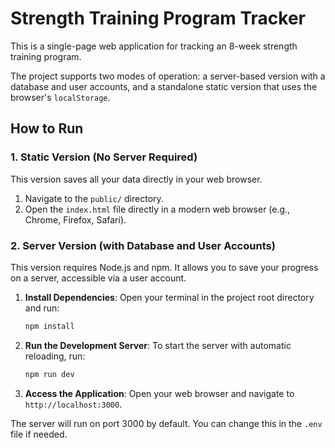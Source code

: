 # Strength Training Program Tracker

This is a single-page web application for tracking an 8-week strength training program.

The project supports two modes of operation: a server-based version with a database and user accounts, and a standalone static version that uses the browser's `localStorage`.

## How to Run

### 1. Static Version (No Server Required)

This version saves all your data directly in your web browser.

1.  Navigate to the `public/` directory.
2.  Open the `index.html` file directly in a modern web browser (e.g., Chrome, Firefox, Safari).

### 2. Server Version (with Database and User Accounts)

This version requires Node.js and npm. It allows you to save your progress on a server, accessible via a user account.

1.  **Install Dependencies**:
    Open your terminal in the project root directory and run:
    ```bash
    npm install
    ```

2.  **Run the Development Server**:
    To start the server with automatic reloading, run:
    ```bash
    npm run dev
    ```

3.  **Access the Application**:
    Open your web browser and navigate to `http://localhost:3000`.

The server will run on port 3000 by default. You can change this in the `.env` file if needed.
